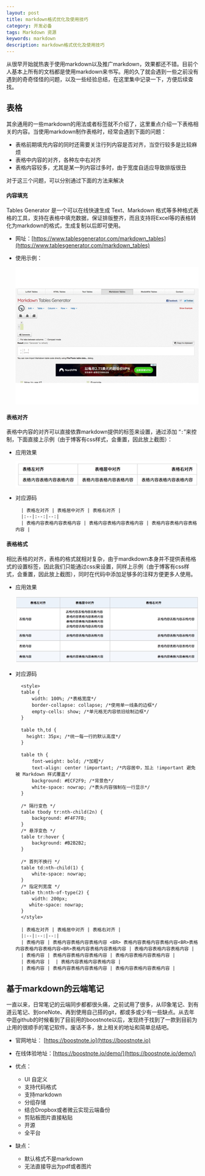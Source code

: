 ```yaml
---
layout: post
title: markdown格式优化及使用技巧
category: 开发必备
tags: Markdown 资源
keywords: markdown
description: markdown格式优化及使用技巧
---
```


从很早开始就热衷于使用markdown以及推广markdown，效果都还不错。目前个人基本上所有的文档都是使用markdown来书写。用的久了就会遇到一些之前没有遇到的奇奇怪怪的问题，以及一些经验总结，在这里集中记录一下，方便后续查找。

## 表格

其余通用的一些markdown的用法或者标签就不介绍了，这里重点介绍一下表格相关的内容。当使用markdown制作表格时，经常会遇到下面的问题：

- 表格前期填充内容的同时还需要关注行列内容是否对齐，当空行较多是比较麻烦
- 表格中内容的对齐，各种左中右对齐
- 表格内容较多，尤其是某一列内容过多时，由于宽度自适应导致排版很丑


对于这三个问题，可以分别通过下面的方法来解决

#### 内容填充

Tables Generator 是一个可以在线快速生成 Text、Markdown 格式等多种格式表格的工具，支持在表格中填充数据，保证排版整齐，而且支持将Excel等的表格转化为markdown的格式，生成复制以后即可使用。

- 网址：[https://www.tablesgenerator.com/markdown_tables](https://www.tablesgenerator.com/markdown_tables)

- 使用示例：

	![](./../public/images/markdown_table_new.gif )

#### 表格对齐

表格中内容的对齐可以直接依靠markdown提供的标签来设置，通过添加 “`:`”来控制，下面直接上示例（由于博客有css样式，会重置，因此放上截图）：

- 应用效果

	![](./../public/images/markdown_table.jpg )


- 对应源码
	
		| 表格左对齐 | 表格居中对齐 | 表格右对齐 |
		|:--|:--:|--:|
		| 表格内容表格内容表格内容 | 表格内容表格内容表格内容 | 表格内容表格内容表格内容 |

#### 表格格式

相比表格的对齐，表格的格式就相对复杂，由于mardkdown本身并不提供表格格式的设置标签，因此我们只能通过css来设置，同样上示例（由于博客有css样式，会重置，因此放上截图），同时在代码中添加足够多的注释方便更多人使用。

- 应用效果

	![](./../public/images/markdown_table_2.jpg )

- 对应源码
	
		<style>
		table {
		    width: 100%; /*表格宽度*/
		    border-collapse: collapse; /*使用单一线条的边框*/
		    empty-cells: show; /*单元格无内容依旧绘制边框*/
		}
		
		table th,td {
		  height: 35px; /*统一每一行的默认高度*/
		}
		
		table th {
		    font-weight: bold; /*加粗*/
		    text-align: center !important; /*内容居中，加上 !important 避免被 Markdown 样式覆盖*/
		    background: #ECF2F9; /*背景色*/
		    white-space: nowrap; /*表头内容强制在一行显示*/
		}
		
		/* 隔行变色 */
		table tbody tr:nth-child(2n) {
		    background: #F4F7FB; 
		}
		/* 悬浮变色 */
		table tr:hover {
		    background: #B2B2B2; 
		}
		
		/* 首列不换行 */
		table td:nth-child(1) {
		    white-space: nowrap; 
		}
		/* 指定列宽度 */
		table th:nth-of-type(2) {
		  	width: 200px;
		   white-space: nowrap;
		}
		</style>
	
		| 表格左对齐 | 表格居中对齐 | 表格右对齐 |
		|:--|:--:|--:|
		| 表格内容 | 表格内容表格内容表格内容 <BR> 表格内容表格内容表格内容<BR>表格内容表格内容表格内容<BR>表格内容表格内容表格内容 | 表格内容表格内容表格内容 |
		| 表格内容 | 表格内容表格内容表格内容 | 表格内容表格内容表格内容 |
		| 表格内容 |  | 表格内容表格内容表格内容 |
		| 表格内容 | 表格内容表格内容表格内容 | 表格内容表格内容表格内容 |

## 基于markdown的云端笔记

一直以来，日常笔记的云端同步都都很头痛，之前试用了很多，从印象笔记、到有道云笔记、到oneNote、再到使用自己搭的git，都或多或少有一些缺点。从去年中逛github的时候看到了目前用的boostnote以后，发现终于找到了一款到目前为止用的很顺手的笔记软件。废话不多，放上相关的地址和简单总结吧。

- 官网地址： [https://boostnote.io](https://boostnote.io)

- 在线体验地址：[https://boostnote.io/demo/](https://boostnote.io/demo/)
- 优点：
	- UI 自定义
	- 支持代码格式
	- 支持markdown
	- 分组存储
	- 结合Dropbox或者微云实现云端备份
	- 剪贴板图片直接粘贴
	- 开源
	- 全平台
- 缺点：
	- 默认格式不是markdown
	- 无法直接导出为pdf或者图片
